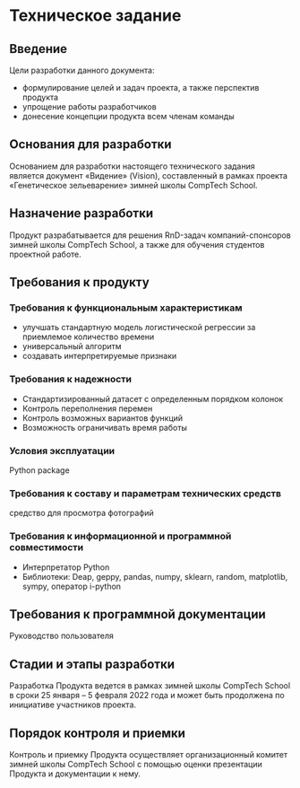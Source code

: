 # Техническое задание

## Введение

Цели разработки данного документа:

* формулирование целей и задач проекта, а также перспектив продукта
* упрощение работы разработчиков
* донесение концепции продукта всем членам команды

## Основания для разработки

Основанием для разработки настоящего технического задания является документ «Видение» (Vision), составленный в рамках проекта «Генетическое зельеварение» зимней школы CompTech School.

## Назначение разработки

Продукт разрабатывается для решения RnD-задач компаний-спонсоров зимней школы CompTech School, а также для обучения студентов проектной работе.

## Требования к продукту

### Требования к функциональным характеристикам

* улучшать стандартную модель логистической регрессии за приемлемое количество времени
* универсальный алгоритм
* создавать интерпретируемые признаки

### Требования к надежности

* Стандартизированный датасет с определенным порядком колонок
* Контроль переполнения перемен
* Контроль возможных вариантов функций
* Возможность ограничивать время работы

### Условия эксплуатации

Python package

### Требования к составу и параметрам технических средств

средство для просмотра фотографий

### Требования к информационной и программной совместимости

* Интерпретатор Python
* Библиотеки: Deap, geppy, pandas, numpy, sklearn, random, matplotlib, sympy, оператор i-python

## Требования к программной документации

Руководство пользователя

## Стадии и этапы разработки

Разработка Продукта ведется в рамках зимней школы CompTech School в сроки 25 января – 5 февраля 2022 года и может быть продолжена по инициативе участников проекта.

## Порядок контроля и приемки

Контроль и приемку Продукта осуществляет организационный комитет зимней школы CompTech School с помощью оценки презентации Продукта и документации к нему.
